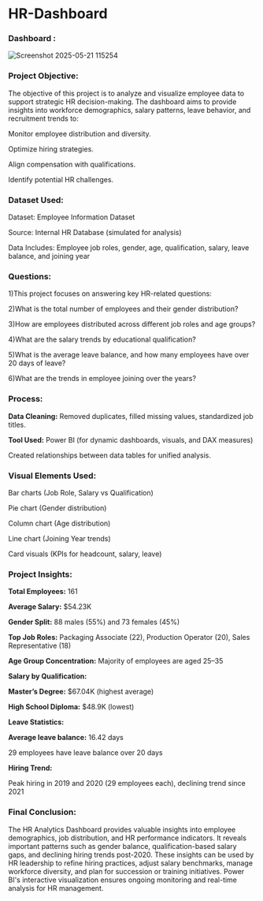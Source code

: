 # HR-Dashboard

### Dashboard :

![Screenshot 2025-05-21 115254](https://github.com/user-attachments/assets/f93e862b-d7ea-4595-8a8a-b3ae06ff308b)


### Project Objective:
The objective of this project is to analyze and visualize employee data to support strategic HR decision-making. The dashboard aims to provide insights into workforce demographics, salary patterns, leave behavior, and recruitment trends to:

Monitor employee distribution and diversity.

Optimize hiring strategies.

Align compensation with qualifications.

Identify potential HR challenges.

### Dataset Used:

Dataset: Employee Information Dataset

Source: Internal HR Database (simulated for analysis)

Data Includes: Employee job roles, gender, age, qualification, salary, leave balance, and joining year

### Questions:

1)This project focuses on answering key HR-related questions:

2)What is the total number of employees and their gender distribution?

3)How are employees distributed across different job roles and age groups?

4)What are the salary trends by educational qualification?

5)What is the average leave balance, and how many employees have over 20 days of leave?

6)What are the trends in employee joining over the years?

### Process:

**Data Cleaning:** Removed duplicates, filled missing values, standardized job titles.

**Tool Used:** Power BI (for dynamic dashboards, visuals, and DAX measures)

 Created relationships between data tables for unified analysis.

### Visual Elements Used:

Bar charts (Job Role, Salary vs Qualification)

Pie chart (Gender distribution)

Column chart (Age distribution)

Line chart (Joining Year trends)

Card visuals (KPIs for headcount, salary, leave)

### Project Insights:

**Total Employees:** 161

**Average Salary:** $54.23K

**Gender Split:** 88 males (55%) and 73 females (45%)

**Top Job Roles:** Packaging Associate (22), Production Operator (20), Sales Representative (18)

**Age Group Concentration:** Majority of employees are aged 25–35

**Salary by Qualification:**

**Master’s Degree:** $67.04K (highest average)

**High School Diploma:** $48.9K (lowest)

**Leave Statistics:**

**Average leave balance:** 16.42 days

29 employees have leave balance over 20 days

**Hiring Trend:**

 Peak hiring in 2019 and 2020 (29 employees each), declining trend since 2021

### Final Conclusion:

The HR Analytics Dashboard provides valuable insights into employee demographics, job distribution, and HR performance indicators. It reveals important patterns such as gender balance, qualification-based salary gaps, and declining hiring trends post-2020. These insights can be used by HR leadership to refine hiring practices, adjust salary benchmarks, manage workforce diversity, and plan for succession or training initiatives. Power BI's interactive visualization ensures ongoing monitoring and real-time analysis for HR management.
















